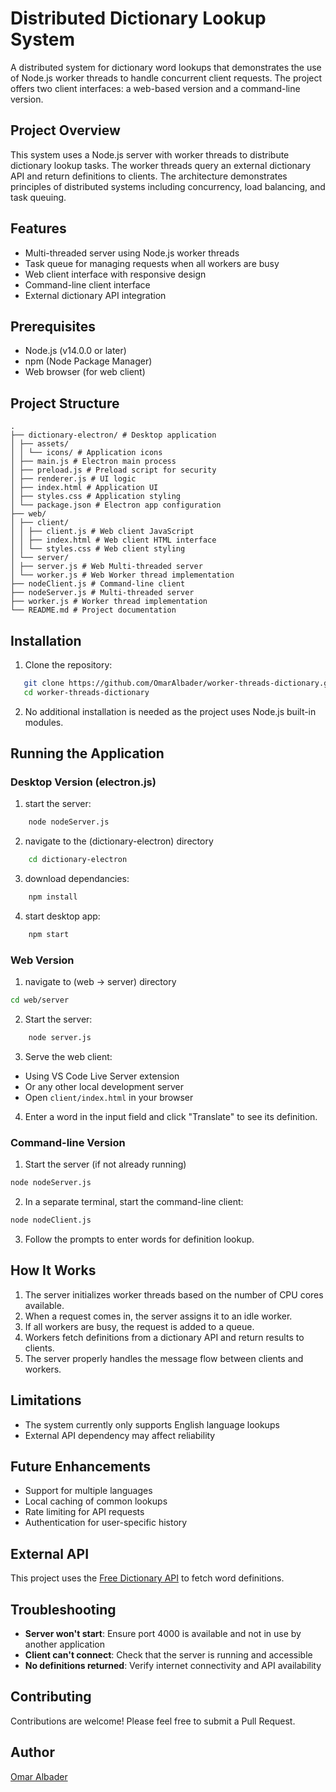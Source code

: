 # Distributed Dictionary Lookup System

A distributed system for dictionary word lookups that demonstrates the use of Node.js worker threads to handle concurrent client requests. The project offers two client interfaces: a web-based version and a command-line version.

## Project Overview

This system uses a Node.js server with worker threads to distribute dictionary lookup tasks. The worker threads query an external dictionary API and return definitions to clients. The architecture demonstrates principles of distributed systems including concurrency, load balancing, and task queuing.

## Features

- Multi-threaded server using Node.js worker threads
- Task queue for managing requests when all workers are busy
- Web client interface with responsive design
- Command-line client interface
- External dictionary API integration

## Prerequisites

- Node.js (v14.0.0 or later)
- npm (Node Package Manager)
- Web browser (for web client)

## Project Structure

```
.
├── dictionary-electron/ # Desktop application
│ ├── assets/
│ │ └── icons/ # Application icons
│ ├── main.js # Electron main process
│ ├── preload.js # Preload script for security
│ ├── renderer.js # UI logic
│ ├── index.html # Application UI
│ ├── styles.css # Application styling
│ └── package.json # Electron app configuration
├── web/
│ ├── client/
│ │ ├── client.js # Web client JavaScript
│ │ ├── index.html # Web client HTML interface
│ │ └── styles.css # Web client styling
│ └── server/
│ ├── server.js # Web Multi-threaded server
│ └── worker.js # Web Worker thread implementation
├── nodeClient.js # Command-line client
├── nodeServer.js # Multi-threaded server
├── worker.js # Worker thread implementation
└── README.md # Project documentation
```

## Installation

1. Clone the repository:

```bash
   git clone https://github.com/OmarAlbader/worker-threads-dictionary.git
   cd worker-threads-dictionary
```

2. No additional installation is needed as the project uses Node.js built-in modules.

## Running the Application

### Desktop Version (electron.js)

1. start the server:

```bash
    node nodeServer.js
```

2. navigate to the (dictionary-electron) directory

```bash
    cd dictionary-electron
```

3. download dependancies:

```bash
    npm install
```

4. start desktop app:

```bash
    npm start
```

### Web Version

1. navigate to (web -> server) directory

```bash
cd web/server
```

2. Start the server:

```bash
    node server.js
```

3. Serve the web client:

- Using VS Code Live Server extension
- Or any other local development server
- Open `client/index.html` in your browser

4. Enter a word in the input field and click "Translate" to see its definition.

### Command-line Version

1. Start the server (if not already running)

```bash
node nodeServer.js
```

2. In a separate terminal, start the command-line client:

```bash
node nodeClient.js
```

3. Follow the prompts to enter words for definition lookup.

## How It Works

1. The server initializes worker threads based on the number of CPU cores available.
2. When a request comes in, the server assigns it to an idle worker.
3. If all workers are busy, the request is added to a queue.
4. Workers fetch definitions from a dictionary API and return results to clients.
5. The server properly handles the message flow between clients and workers.

## Limitations

- The system currently only supports English language lookups
- External API dependency may affect reliability

## Future Enhancements

- Support for multiple languages
- Local caching of common lookups
- Rate limiting for API requests
- Authentication for user-specific history

## External API

This project uses the [Free Dictionary API](https://dictionaryapi.dev/) to fetch word definitions.

## Troubleshooting

- **Server won't start**: Ensure port 4000 is available and not in use by another application
- **Client can't connect**: Check that the server is running and accessible
- **No definitions returned**: Verify internet connectivity and API availability

## Contributing

Contributions are welcome! Please feel free to submit a Pull Request.

## Author

[Omar Albader](https://github.com/OmarAlbader)
